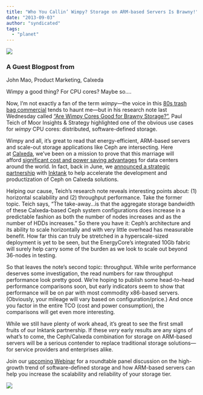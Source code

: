 ```yaml
---
title: "Who You Callin’ Wimpy? Storage on ARM-based Servers Is Brawny!"
date: "2013-09-03"
author: "syndicated"
tags: 
  - "planet"
---
```


[![](images/Registered-Calxeda-Logo.png)](http://calxeda.com/)

### A Guest Blogpost from  
John Mao, Product Marketing, Calxeda

Wimpy a good thing? For CPU cores? Maybe so….

Now, I’m not exactly a fan of the term _wimpy_—the voice in this [80s trash bag commercial](http://www.youtube.com/watch?v=wEuuECHZaeU) tends to haunt me—but in his research note last Wednesday called [“Are Wimpy Cores Good for Brawny Storage?”](http://www.moorinsightsstrategy.com/research-note-are-wimpy-cores-good-for-brawny-storage/), Paul Teich of Moor Insights & Strategy highlighted one of the obvious use cases for _wimpy_ CPU cores: distributed, software-defined storage.

Wimpy and all, it’s great to read that energy-efficient, ARM-based servers and scale-out storage applications like Ceph are intersecting. Here at [Calxeda](http://www.calxeda.com/), we’ve been on a mission to prove that this marriage will afford [significant cost and power saving advantages](http://armservers.com/2013/06/11/inktank-and-calxeda-partner-to-transform-ceph-storage-solutions/) for data centers around the world. In fact, back in June, we [announced a strategic partnership](http://www.calxeda.com/calxeda-and-inktank-team-to-deliver-transformative-ceph-based-storage-platform/) with [Inktank](http://www.inktank.com/) to help accelerate the development and productization of Ceph on Calxeda solutions.

Helping our cause, Teich’s research note reveals interesting points about: (1) horizontal scalability and (2) throughput performance. Take the former topic. Teich says, “The take-away…is that the aggregate storage bandwidth of these Calxeda-based Ceph system configurations does increase in a predictable fashion as both the number of nodes increases and as the number of HDDs increases.” So there you have it: Ceph’s architecture and its ability to scale horizontally and with very little overhead has measurable benefit. How far this can truly be stretched in a hyperscale-sized deployment is yet to be seen, but the EnergyCore’s integrated 10Gb fabric will surely help carry some of the burden as we look to scale out beyond 36-nodes in testing.

So that leaves the note’s second topic: throughput. While write performance deserves some investigation, the read numbers for raw throughput performance look pretty good. We’re hoping to publish some head-to-head performance comparisons soon, but early indicators seem to show that performance will be on par with most commodity x86-based servers. (Obviously, your mileage will vary based on configuration/price.) And once you factor in the entire TCO (cost and power consumption), the comparisons will get even more interesting.

While we still have plenty of work ahead, it’s great to see the first small fruits of our Inktank partnership. If these _very_ early results are any signs of what’s to come, the Ceph/Calxeda combination for storage on ARM-based servers will be a serious contender to replace traditional storage solutions—for service providers and enterprises alike.

Join our [upcoming Webinar](https://www.brighttalk.com/webcast/8847/78221) for a roundtable panel discussion on the high-growth trend of software-defined storage and how ARM-based servers can help you increase the scalability and reliability of your storage tier.

![](http://track.hubspot.com/__ptq.gif?a=265024&k=14&bu=http%3A%2F%2Fwww.inktank.com&r=http%3A%2F%2Fwww.inktank.com%2Fpartners%2Fwho-you-callin-wimpy_arm-based_storage%2F&bvt=rss&p=wordpress)
